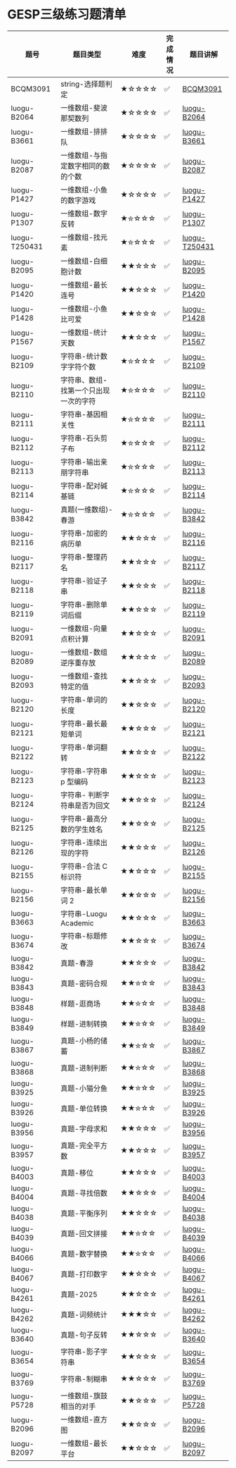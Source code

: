 # GESP三级练习题清单

| 题号 | 题目类型 | 难度 | 完成情况 | 题目讲解 |
|------|----------|------|----------|----------|
| BCQM3091| string-选择题判定| ★☆☆☆☆ | ✅ |[BCQM3091](https://www.coderli.com/gesp-1-bcqm3091)|
| luogu-B2064| 一维数组-斐波那契数列| ★☆☆☆☆ | ✅ |[luogu-B2064](https://www.coderli.com/gesp-3-luogu-b2064/)|
| luogu-B3661| 一维数组-排排队| ★☆☆☆☆ | ✅ |[luogu-B3661](https://www.coderli.com/gesp-3-luogu-b3661/)|
| luogu-B2087| 一维数组-与指定数字相同的数的个数| ★☆☆☆☆ | ✅ |[luogu-B2087](https://www.coderli.com/gesp-3-luogu-b2087/)|
| luogu-P1427| 一维数组-小鱼的数字游戏| ★☆☆☆☆ | ✅ |[luogu-P1427](https://www.coderli.com/gesp-3-luogu-p1427/)|
| luogu-P1307| 一维数组-数字反转| ★✮☆☆☆ | ✅ |[luogu-P1307](https://www.coderli.com/gesp-3-luogu-p1307/)|
| luogu-T250431| 一维数组-找元素| ★✮☆☆☆ | ✅ |[luogu-T250431](https://www.coderli.com/gesp-3-luogu-t250431/)|
| luogu-B2095| 一维数组-白细胞计数| ★★☆☆☆ | ✅ |[luogu-B2095](https://www.coderli.com/gesp-3-luogu-b2095/)|
| luogu-P1420| 一维数组-最长连号| ★★☆☆☆ | ✅ |[luogu-P1420](https://www.coderli.com/gesp-3-luogu-p1420/)|
| luogu-P1428| 一维数组-小鱼比可爱| ★★☆☆☆ | ✅ |[luogu-P1428](https://www.coderli.com/gesp-3-luogu-p1428/)|
| luogu-P1567| 一维数组-统计天数| ★★☆☆☆ | ✅ |[luogu-P1567](https://www.coderli.com/gesp-3-luogu-p1567/)|
| luogu-B2109| 字符串-统计数字字符个数| ★✮☆☆☆ | ✅ |[luogu-B2109](https://www.coderli.com/gesp-3-luogu-b2109/)|
| luogu-B2110| 字符串、数组-找第一个只出现一次的字符| ★✮☆☆☆ | ✅ |[luogu-B2110](https://www.coderli.com/gesp-3-luogu-b2110/)|
| luogu-B2111| 字符串-基因相关性| ★✮☆☆☆ | ✅ |[luogu-B2111](https://www.coderli.com/gesp-3-luogu-b2111/)|
| luogu-B2112| 字符串-石头剪子布| ★✮☆☆☆ | ✅ |[luogu-B2112](https://www.coderli.com/gesp-3-luogu-b2112/)|
| luogu-B2113| 字符串-输出亲朋字符串| ★✮☆☆☆ | ✅ |[luogu-B2113](https://www.coderli.com/gesp-3-luogu-b2113/)|
| luogu-B2114| 字符串-配对碱基链| ★✮☆☆☆ | ✅ |[luogu-B2114](https://www.coderli.com/gesp-3-luogu-b2114/)|
| luogu-B3842| 真题(一维数组)-春游| ★✮☆☆☆ | ✅ |[luogu-B3842](https://www.coderli.com/gesp-3-luogu-b3842/)|
| luogu-B2116| 字符串-加密的病历单| ★★☆☆☆ | ✅ |[luogu-B2116](https://www.coderli.com/gesp-3-luogu-b2116/)|
| luogu-B2117| 字符串-整理药名| ★★☆☆☆ | ✅ |[luogu-B2117](https://www.coderli.com/gesp-3-luogu-b2117/)|
| luogu-B2118| 字符串-验证子串| ★★☆☆☆ | ✅ |[luogu-B2118](https://www.coderli.com/gesp-3-luogu-b2118/)|
| luogu-B2119| 字符串-删除单词后缀| ★★☆☆☆ | ✅ |[luogu-B2119](https://www.coderli.com/gesp-3-luogu-b2119/)|
| luogu-B2091| 一维数组-向量点积计算| ★★☆☆☆ | ✅ |[luogu-B2091](https://www.coderli.com/gesp-3-luogu-b2091/)|
| luogu-B2089| 一维数组-数组逆序重存放| ★★☆☆☆ | ✅ |[luogu-B2089](https://www.coderli.com/gesp-3-luogu-b2089/)|
| luogu-B2093| 一维数组-查找特定的值| ★★☆☆☆ | ✅ |[luogu-B2093](https://www.coderli.com/gesp-3-luogu-b2093/)|
| luogu-B2120| 字符串-单词的长度| ★★☆☆☆ | ✅ |[luogu-B2120](https://www.coderli.com/gesp-3-luogu-b2120/)|
| luogu-B2121| 字符串-最长最短单词| ★★☆☆☆ | ✅ |[luogu-B2121](https://www.coderli.com/gesp-3-luogu-b2121/)|
| luogu-B2122| 字符串-单词翻转| ★★☆☆☆ | ✅ |[luogu-B2122](https://www.coderli.com/gesp-3-luogu-b2122/)|
| luogu-B2123| 字符串-字符串 p 型编码| ★★☆☆☆ | ✅ |[luogu-B2123](https://www.coderli.com/gesp-3-luogu-b2123/)|
| luogu-B2124| 字符串- 判断字符串是否为回文| ★★☆☆☆ | ✅ |[luogu-B2124](https://www.coderli.com/gesp-3-luogu-b2124/)|
| luogu-B2125| 字符串-最高分数的学生姓名| ★★☆☆☆ | ✅ |[luogu-B2125](https://www.coderli.com/gesp-3-luogu-b2125/)|
| luogu-B2126| 字符串-连续出现的字符| ★★☆☆☆ | ✅ |[luogu-B2126](https://www.coderli.com/gesp-3-luogu-b2126/)|
| luogu-B2155| 字符串-合法 C 标识符| ★★☆☆☆ | ✅ |[luogu-B2155](https://www.coderli.com/gesp-3-luogu-b2155/)|
| luogu-B2156| 字符串-最长单词 2| ★★☆☆☆ | ✅ |[luogu-B2156](https://www.coderli.com/gesp-3-luogu-b2156/)|
| luogu-B3663| 字符串-Luogu Academic| ★★☆☆☆ | ✅ |[luogu-B3663](https://www.coderli.com/gesp-3-luogu-b3663/)|
| luogu-B3674| 字符串-标题修改| ★★☆☆☆ | ✅ |[luogu-B3674](https://www.coderli.com/gesp-3-luogu-b3674/)|
| luogu-B3842| 真题-春游| ★★☆☆☆ | ✅ |[luogu-B3842](https://www.coderli.com/gesp-3-luogu-b3842/)|
| luogu-B3843| 真题-密码合规| ★★✮☆☆ | ✅ |[luogu-B3843](https://www.coderli.com/gesp-3-luogu-b3843/)|
| luogu-B3848| 样题-逛商场| ★★✮☆☆ | ✅ |[luogu-B3848](https://www.coderli.com/gesp-3-luogu-b3848/)|
| luogu-B3849| 样题-进制转换| ★★✮☆☆ | ✅ |[luogu-B3849](https://www.coderli.com/gesp-3-luogu-b3849/)|
| luogu-B3867| 真题-小杨的储蓄| ★★✮☆☆ | ✅ |[luogu-B3867](https://www.coderli.com/gesp-3-luogu-b3867/)|
| luogu-B3868| 真题-进制判断| ★★✮☆☆ | ✅ |[luogu-B3868](https://www.coderli.com/gesp-3-luogu-b3868/)|
| luogu-B3925| 真题-小猫分鱼| ★★✮☆☆ | ✅ |[luogu-B3925](https://www.coderli.com/gesp-3-luogu-b3925/)|
| luogu-B3926| 真题-单位转换| ★★✮☆☆ | ✅ |[luogu-B3926](https://www.coderli.com/gesp-3-luogu-b3926/)|
| luogu-B3956| 真题-字母求和| ★★☆☆☆ | ✅ |[luogu-B3956](https://www.coderli.com/gesp-3-luogu-b3956/)|
| luogu-B3957| 真题-完全平方数| ★★☆☆☆ | ✅ |[luogu-B3957](https://www.coderli.com/gesp-3-luogu-b3957/)|
| luogu-B4003| 真题-移位| ★★☆☆☆ | ✅ |[luogu-B4003](https://www.coderli.com/gesp-3-luogu-b4003/)|
| luogu-B4004| 真题-寻找倍数| ★★☆☆☆ | ✅ |[luogu-B4004](https://www.coderli.com/gesp-3-luogu-b4004/)|
| luogu-B4038| 真题-平衡序列| ★★☆☆☆ | ✅ |[luogu-B4038](https://www.coderli.com/gesp-3-luogu-b4038/)|
| luogu-B4039| 真题-回文拼接| ★★✮☆☆ | ✅ |[luogu-B4039](https://www.coderli.com/gesp-3-luogu-b4039/)|
| luogu-B4066| 真题-数字替换| ★★✮☆☆ | ✅ |[luogu-B4066](https://www.coderli.com/gesp-3-luogu-b4066/)|
| luogu-B4067| 真题-打印数字| ★★☆☆☆ | ✅ |[luogu-B4067](https://www.coderli.com/gesp-3-luogu-b4067/)|
| luogu-B4261| 真题-2025| ★★☆☆☆ | ✅ |[luogu-B4261](https://www.coderli.com/gesp-3-luogu-b4261/)|
| luogu-B4262| 真题-词频统计| ★★★☆☆ | ✅ |[luogu-B4262](https://www.coderli.com/gesp-3-luogu-b4262/)|
| luogu-B3640| 真题-句子反转| ★★☆☆☆ | ✅ |[luogu-B3640](https://www.coderli.com/gesp-3-luogu-b3640/)|
| luogu-B3654| 字符串-影子字符串| ★★☆☆☆ | ✅ |[luogu-B3654](https://www.coderli.com/gesp-3-luogu-b3654/)|
| luogu-B3769| 字符串-制糊串| ★★☆☆☆ | ✅ |[luogu-B3769](https://www.coderli.com/gesp-3-luogu-b3769/)|
| luogu-P5728| 一维数组-旗鼓相当的对手| ★★☆☆☆ | ✅ |[luogu-P5728](https://www.coderli.com/gesp-3-luogu-p5728/)|
| luogu-B2096| 一维数组-直方图| ★★☆☆☆ | ✅ |[luogu-B2096](https://www.coderli.com/gesp-3-luogu-b2096/)|
| luogu-B2097| 一维数组-最长平台| ★★☆☆☆ | ✅ |[luogu-B2097](https://www.coderli.com/gesp-3-luogu-b2097/)|
